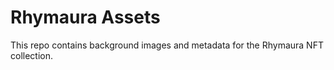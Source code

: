 # Rhymaura Assets
This repo contains background images and metadata for the Rhymaura NFT collection.
